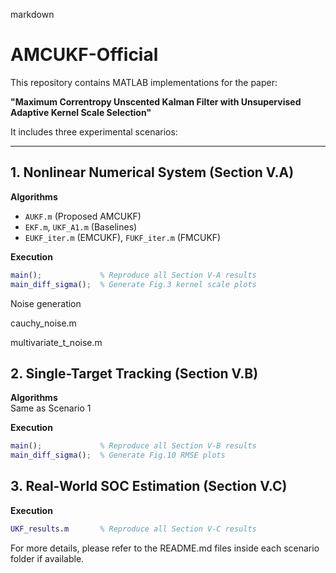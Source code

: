 markdown
# AMCUKF-Official

This repository contains MATLAB implementations for the paper:

**"Maximum Correntropy Unscented Kalman Filter with Unsupervised Adaptive Kernel Scale Selection"**

It includes three experimental scenarios:

---

## 1. Nonlinear Numerical System (Section V.A)

**Algorithms**  
- `AUKF.m` (Proposed AMCUKF)  
- `EKF.m`, `UKF_A1.m` (Baselines)  
- `EUKF_iter.m` (EMCUKF), `FUKF_iter.m` (FMCUKF)  

**Execution**
```matlab
main();             % Reproduce all Section V-A results  
main_diff_sigma();  % Generate Fig.3 kernel scale plots
```
Noise generation

cauchy_noise.m

multivariate_t_noise.m


## 2. Single-Target Tracking (Section V.B)

**Algorithms**  
Same as Scenario 1

**Execution**
```matlab
main();             % Reproduce all Section V-B results  
main_diff_sigma();  % Generate Fig.10 RMSE plots
```

## 3. Real-World SOC Estimation (Section V.C)

**Execution**
```matlab
UKF_results.m       % Reproduce all Section V-C results
```
For more details, please refer to the README.md files inside each scenario folder if available.
